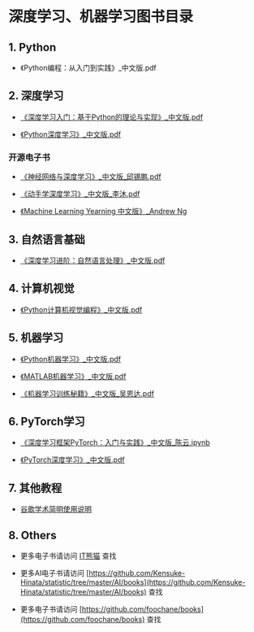 # 深度学习、机器学习图书目录

## 1. Python

- 《Python编程：从入门到实践》_中文版.pdf


## 2. 深度学习

- [《深度学习入门：基于Python的理论与实现》_中文版.pdf](https://github.com/Kensuke-Hinata/statistic/blob/master/AI/books/%E6%B7%B1%E5%BA%A6%E5%AD%A6%E4%B9%A0%E5%85%A5%E9%97%A8%EF%BC%9A%E5%9F%BA%E4%BA%8EPython%E7%9A%84%E7%90%86%E8%AE%BA%E4%B8%8E%E5%AE%9E%E7%8E%B0.pdf)

- [《Python深度学习》_中文版.pdf](https://github.com/Kensuke-Hinata/statistic/blob/master/AI/books/Python%E6%B7%B1%E5%BA%A6%E5%AD%A6%E4%B9%A0.pdf)


### 开源电子书

- [《神经网络与深度学习》_中文版_邱锡鹏.pdf](https://nndl.github.io/)

- [《动手学深度学习》_中文版_李沐.pdf](http://zh.gluon.ai/)

- [《Machine Learning Yearning 中文版》_Andrew Ng](https://deeplearning-ai.github.io/machine-learning-yearning-cn/)

## 3. 自然语言基础

-  [《深度学习进阶：自然语言处理》_中文版.pdf](https://github.com/Kensuke-Hinata/statistic/blob/master/AI/books/%E6%B7%B1%E5%BA%A6%E5%AD%A6%E4%B9%A0%E8%BF%9B%E9%98%B6%EF%BC%9A%E8%87%AA%E7%84%B6%E8%AF%AD%E8%A8%80%E5%A4%84%E7%90%86.pdf)


## 4. 计算机视觉

- [《Python计算机视觉编程》_中文版.pdf](https://github.com/silenove/python_ebook/blob/master/python%E8%AE%A1%E7%AE%97%E6%9C%BA%E8%A7%86%E8%A7%89.pdf)


## 5. 机器学习

- [《Python机器学习》_中文版.pdf](https://github.com/Kensuke-Hinata/statistic/blob/master/AI/books/Python%E6%9C%BA%E5%99%A8%E5%AD%A6%E4%B9%A0.pdf)

- [《MATLAB机器学习》_中文版.pdf](https://github.com/Kensuke-Hinata/statistic/blob/master/AI/books/MATLAB%E6%9C%BA%E5%99%A8%E5%AD%A6%E4%B9%A0.pdf)

- [《机器学习训练秘籍》_中文版_吴恩达.pdf](https://deeplearning-ai.github.io/machine-learning-yearning-cn/)


## 6. PyTorch学习

- [《深度学习框架PyTorch：入门与实践》_中文版_陈云.ipynb](https://github.com/chenyuntc/pytorch-book)

- [《PyTorch深度学习》_中文版.pdf](https://github.com/Kensuke-Hinata/statistic/blob/master/AI/books/PyTorch%E6%B7%B1%E5%BA%A6%E5%AD%A6%E4%B9%A0.pdf)


## 7. 其他教程

- [谷歌学术简明使用说明](https://github.com/zjcao/books/blob/master/google_scholar_instructions.pdf)


## 8. Others

- 更多电子书请访问 [IT熊猫](https://itpanda.net/book/category/machine-learning) 查找

- 更多AI电子书请访问 [https://github.com/Kensuke-Hinata/statistic/tree/master/AI/books](https://github.com/Kensuke-Hinata/statistic/tree/master/AI/books) 查找

- 更多电子书请访问 [https://github.com/foochane/books](https://github.com/foochane/books) 查找
